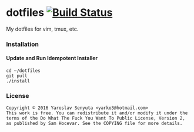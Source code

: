 # dotfiles [![Build Status](https://travis-ci.org/yarko3/dotfiles.svg?branch=master)](https://travis-ci.org/yarko3/dotfiles) 
My dotfiles for vim, tmux, etc.

### Installation
#### Update and Run Idempotent Installer
```
cd ~/dotfiles
git pull
./install
```
### License
```
Copyright © 2016 Yaroslav Senyuta <yarko3@hotmail.com>
This work is free. You can redistribute it and/or modify it under the
terms of the Do What The Fuck You Want To Public License, Version 2,
as published by Sam Hocevar. See the COPYING file for more details.
```
